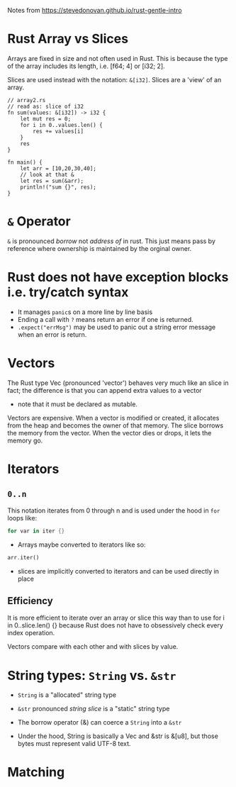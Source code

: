 Notes from https://stevedonovan.github.io/rust-gentle-intro

# Rust Array vs Slices

Arrays are fixed in size and not often used in Rust. This is because the type of the array includes its length, i.e. [f64; 4] or [i32; 2]. 

Slices are used instead with the notation: `&[i32]`. Slices are a 'view' of an array.

```
// array2.rs
// read as: slice of i32
fn sum(values: &[i32]) -> i32 {
    let mut res = 0;
    for i in 0..values.len() {
        res += values[i]
    }
    res
}

fn main() {
    let arr = [10,20,30,40];
    // look at that &
    let res = sum(&arr);
    println!("sum {}", res);
}
```

# `&` Operator

`&` is pronounced _borrow_ not _address of_ in rust. This just means pass by reference where ownership is maintained by the orginal owner.


# Rust does not have exception blocks i.e. try/catch syntax

- It manages `panic`s on a more line by line basis
- Ending a call with `?` means return an error if one is returned.
- `.expect("errMsg")` may be used to panic out a string error message when an error is return. 

# Vectors

The Rust type Vec (pronounced 'vector') behaves very much like an slice in fact; the difference is that you can append extra values to a vector
- note that it must be declared as mutable.

Vectors are expensive. When a vector is modified or created, it allocates from the heap and becomes the owner of that memory. The slice borrows the memory from the vector. When the vector dies or drops, it lets the memory go.

# Iterators

## `0..n`

This notation iterates from 0 through n and is used under the hood in `for` loops like: 

```rust
for var in iter {}
```

- Arrays maybe converted to iterators like so:
```rust
arr.iter()
```

- slices are implicitly converted to iterators and can be used directly in place

## Efficiency
It is more efficient to iterate over an array or slice this way than to use for i in 0..slice.len() {} because Rust does not have to obsessively check every index operation.

Vectors compare with each other and with slices by value.

# String types: `String` vs. `&str`

- `String` is a "allocated" string type

- `&str` pronounced _string slice_ is a "static" string type

- The borrow operator (&) can coerce a `String` into a `&str`
- Under the hood, String is basically a Vec<u8> and &str is &[u8], but those bytes must represent valid UTF-8 text.


# Matching

